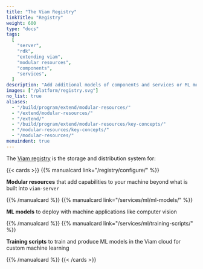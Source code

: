 ```yaml
---
title: "The Viam Registry"
linkTitle: "Registry"
weight: 600
type: "docs"
tags:
  [
    "server",
    "rdk",
    "extending viam",
    "modular resources",
    "components",
    "services",
  ]
description: "Add additional models of components and services or ML models from the Viam Registry, or extend Viam by creating new modular resources."
images: ["/platform/registry.svg"]
no_list: true
aliases:
  - "/build/program/extend/modular-resources/"
  - "/extend/modular-resources/"
  - "/extend/"
  - "/build/program/extend/modular-resources/key-concepts/"
  - "/modular-resources/key-concepts/"
  - "/modular-resources/"
menuindent: true
---
```


The [Viam registry](https://app.viam.com/registry) is the storage and distribution system for:

{{< cards >}}
{{% manualcard link="/registry/configure/" %}}

**Modular resources** that add capabilities to your machine beyond what is built into `viam-server`

{{% /manualcard %}}
{{% manualcard link="/services/ml/ml-models/" %}}

**ML models** to deploy with machine applications like computer vision

{{% /manualcard %}}
{{% manualcard link="/services/ml/training-scripts/" %}}

**Training scripts** to train and produce ML models in the Viam cloud for custom machine learning

{{% /manualcard %}}
{{< /cards >}}
